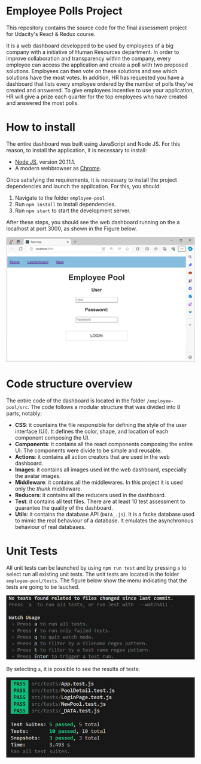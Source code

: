 # Employee Polls Project

This repository contains the source code for the final assessment project for Udacity's React & Redux course.

It is a web dashboard developped to be used by employees of a big company with a initiative of Human Resources department. In order to improve collaboration and transparency within the company, every employee can access the application and create a poll with two proposed solutions. Employees can then vote on these solutions and see which solutions have the most votes. In addition, HR has requested you have a dashboard that lists every employee ordered by the number of polls they've created and answered. To give employees incentive to use your application, HR will give a prize each quarter for the top employees who have created and answered the most polls.

# How to install

The entire dashboard was built using JavaScript and Node JS. For this reason, to install the application, it is necessary to install: 
* [Node JS](https://nodejs.org/en/), version 20.11.1.
* A modern webbrowser as [Chrome](https://www.google.com/chrome/).

Once satisfying the requirements, it is necessary to install the project dependencies and launch the application. For this, you should:

1. Navigate to the folder `employee-pool`
2. Run `npm install` to install dependencies.
3. Run `npm start` to start the development server.

After these steps, you should see the web dashboard running on the a localhost at port 3000, as shown in the Figure below.

![alt text](/images/image.png)

# Code structure overview

The entire code of the dashboard is located in the folder `/employee-pool/src`. The code follows a modular structure that was divided into 8 parts, notably:

* __CSS__: it countains the file responsible for defining the style of the user interface (UI). It defines the color, shape, and location of each component composing the UI.
* __Components__: it contains all the react components composing the entire UI. The components were divide to be simple and reusable.
* __Actions__: it contains all action creators that are used in the web dashboard. 
* __Images__: it contains all images used int the web dashboard, especially the avatar images.
* __Middleware__: it contains all the middlewares. In this project it is used only the _thunk_ middleware.
* __Reducers__: it contains all the reducers used in the dashboard.
* __Test__: it contains all test files. There are at least 10 test assessment to guarantee the quality of the dashboard.
* __Utils__: it contains the database API (`DATA_.js`). It is a facke database used to mimic the real behaviour of a database. It emulates the asynchronous behaviour of real databases.

# Unit Tests

All unit tests can be launched by using `npm run test` and by pressing `a` to select run all existing unit tests. The unit tests are located in the folder `employee-pool/tests`. The figure below show the menu indicating that the tests are going to be lauched.

![alt text](images/UnitTest.png)

By selecting `a`, it is possible to see the results of tests:

![alt text](images/UnitTestResults.png)


